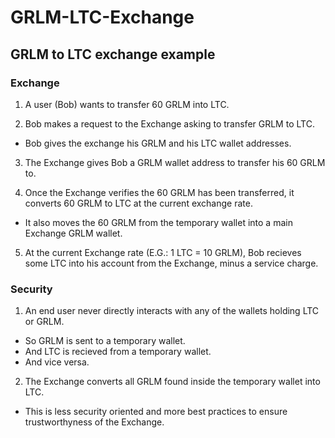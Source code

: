 # GRLM-LTC-Exchange

## GRLM to LTC exchange example
### Exchange
1. A user (Bob) wants to transfer 60 GRLM into LTC.

2. Bob makes a request to the Exchange asking to transfer GRLM to LTC.
 - Bob gives the exchange his GRLM and his LTC wallet addresses.

3. The Exchange gives Bob a GRLM wallet address to transfer his 60 GRLM to.

4. Once the Exchange verifies the 60 GRLM has been transferred, it converts 60 GRLM to LTC at the current exchange rate.
 - It also moves the 60 GRLM from the temporary wallet into a main Exchange GRLM wallet.

5. At the current Exchange rate (E.G.: 1 LTC = 10 GRLM), Bob recieves some LTC into his account from the Exchange, minus a service charge.

### Security
1. An end user never directly interacts with any of the wallets holding LTC or GRLM.
 - So GRLM is sent to a temporary wallet.
 - And LTC is recieved from a temporary wallet.
 - And vice versa.

2. The Exchange converts all GRLM found inside the temporary wallet into LTC.
 - This is less security oriented and more best practices to ensure trustworthyness of the Exchange.